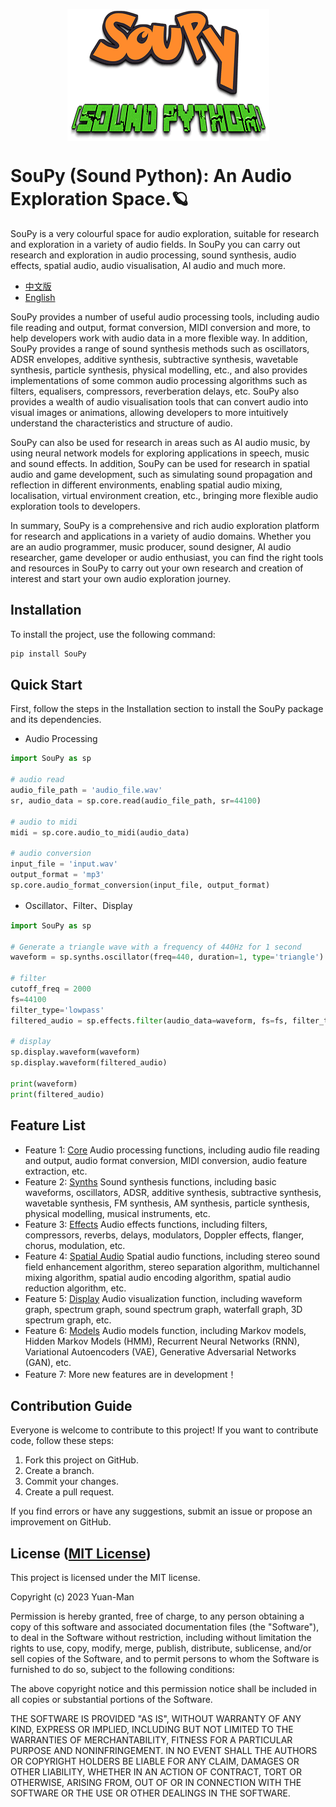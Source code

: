 <p align="center">
  <img src="SouPy.png" alt="SouPy" style="display:block; margin:auto; transform: scale(1.0);" />
</p>

# SouPy (Sound Python): An Audio Exploration Space.🪐

SouPy is a very colourful space for audio exploration, suitable for research and exploration in a variety of audio fields. In SouPy you can carry out research and exploration in audio processing, sound synthesis, audio effects, spatial audio, audio visualisation, AI audio and much more.

- [中文版](./README_CN.md)
- [English](./README.md)

SouPy provides a number of useful audio processing tools, including audio file reading and output, format conversion, MIDI conversion and more, to help developers work with audio data in a more flexible way. In addition, SouPy provides a range of sound synthesis methods such as oscillators, ADSR envelopes, additive synthesis, subtractive synthesis, wavetable synthesis, particle synthesis, physical modelling, etc., and also provides implementations of some common audio processing algorithms such as filters, equalisers, compressors, reverberation delays, etc. SouPy also provides a wealth of audio visualisation tools that can convert audio into visual images or animations, allowing developers to more intuitively understand the characteristics and structure of audio.

SouPy can also be used for research in areas such as AI audio music, by using neural network models for exploring applications in speech, music and sound effects. In addition, SouPy can be used for research in spatial audio and game development, such as simulating sound propagation and reflection in different environments, enabling spatial audio mixing, localisation, virtual environment creation, etc., bringing more flexible audio exploration tools to developers.

In summary, SouPy is a comprehensive and rich audio exploration platform for research and applications in a variety of audio domains. Whether you are an audio programmer, music producer, sound designer, AI audio researcher, game developer or audio enthusiast, you can find the right tools and resources in SouPy to carry out your own research and creation of interest and start your own audio exploration journey.

## Installation

To install the project, use the following command:

```python
pip install SouPy
```

## Quick Start

First, follow the steps in the Installation section to install the SouPy package and its dependencies.

* Audio Processing

```python
import SouPy as sp

# audio read
audio_file_path = 'audio_file.wav'
sr, audio_data = sp.core.read(audio_file_path, sr=44100)

# audio to midi
midi = sp.core.audio_to_midi(audio_data)

# audio conversion
input_file = 'input.wav'
output_format = 'mp3'
sp.core.audio_format_conversion(input_file, output_format)
```

* Oscillator、Filter、Display

```python
import SouPy as sp

# Generate a triangle wave with a frequency of 440Hz for 1 second
waveform = sp.synths.oscillator(freq=440, duration=1, type='triangle')

# filter
cutoff_freq = 2000
fs=44100
filter_type='lowpass'
filtered_audio = sp.effects.filter(audio_data=waveform, fs=fs, filter_type=filter_type, cutoff_freq=cutoff_freq)

# display
sp.display.waveform(waveform)
sp.display.waveform(filtered_audio)

print(waveform)
print(filtered_audio)
```

## Feature List

* Feature 1: [Core](./soupy/core.py) Audio processing functions, including audio file reading and output, audio format conversion, MIDI conversion, audio feature extraction, etc.
* Feature 2: [Synths](./soupy/synths.py) Sound synthesis functions, including basic waveforms, oscillators, ADSR, additive synthesis, subtractive synthesis, wavetable synthesis, FM synthesis, AM synthesis, particle synthesis, physical modelling, musical instruments, etc.
* Feature 3: [Effects](./soupy/effects.py) Audio effects functions, including filters, compressors, reverbs, delays, modulators, Doppler effects, flanger, chorus, modulation, etc.
* Feature 4: [Spatial Audio](./soupy/spatial.py) Spatial audio functions, including stereo sound field enhancement algorithm, stereo separation algorithm, multichannel mixing algorithm, spatial audio encoding algorithm, spatial audio reduction algorithm, etc.
* Feature 5: [Display](./soupy/display.py) Audio visualization function, including waveform graph, spectrum graph, sound spectrum graph, waterfall graph, 3D spectrum graph, etc.
* Feature 6: [Models](./soupy/models.py) Audio models function, including Markov models, Hidden Markov Models (HMM), Recurrent Neural Networks (RNN), Variational Autoencoders (VAE), Generative Adversarial Networks (GAN), etc.
* Feature 7: More new features are in development！

## Contribution Guide

Everyone is welcome to contribute to this project! If you want to contribute code, follow these steps:

1. Fork this project on GitHub.
2. Create a branch.
3. Commit your changes.
4. Create a pull request.

If you find errors or have any suggestions, submit an issue or propose an improvement on GitHub.

## License ([MIT License](./LICENSE))

This project is licensed under the MIT license.

Copyright (c) 2023 Yuan-Man

Permission is hereby granted, free of charge, to any person obtaining a copy of this software and associated documentation files (the "Software"), to deal in the Software without restriction, including without limitation the rights to use, copy, modify, merge, publish, distribute, sublicense, and/or sell copies of the Software, and to permit persons to whom the Software is furnished to do so, subject to the following conditions:

The above copyright notice and this permission notice shall be included in all copies or substantial portions of the Software.

THE SOFTWARE IS PROVIDED "AS IS", WITHOUT WARRANTY OF ANY KIND, EXPRESS OR IMPLIED, INCLUDING BUT NOT LIMITED TO THE WARRANTIES OF MERCHANTABILITY, FITNESS FOR A PARTICULAR PURPOSE AND NONINFRINGEMENT. IN NO EVENT SHALL THE AUTHORS OR COPYRIGHT HOLDERS BE LIABLE FOR ANY CLAIM, DAMAGES OR OTHER LIABILITY, WHETHER IN AN ACTION OF CONTRACT, TORT OR OTHERWISE, ARISING FROM, OUT OF OR IN CONNECTION WITH THE SOFTWARE OR THE USE OR OTHER DEALINGS IN THE SOFTWARE.

